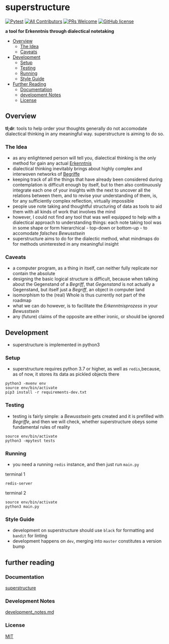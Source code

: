 # superstructure
<!-- ALL-CONTRIBUTORS-BADGE:START - Do not remove or modify this section -->
[![Pytest](https://github.com/MultifokalHirn/superstructure/workflows/pytest/badge.svg?style=flat)](#testing-)
[![All Contributors](https://img.shields.io/badge/all_contributors-1-orange.svg?style=flat)](#contributors-)
[![PRs Welcome](https://img.shields.io/badge/PRs-welcome-brightgreen.svg?style=flat)](http://makeapullrequest.com) [![GitHub license](https://img.shields.io/badge/license-MIT-blue.svg?style=flat)](https://github.com/MultifokalHirn/superstructure/blob/master/LICENSE)
<!-- ALL-CONTRIBUTORS-BADGE:END -->

**a tool for Erkenntnis through dialectical notetaking**


- [Overview](#overview)
    - [The Idea](#idea)
    - [Caveats](#caveats)
- [Development](#development)
    - [Setup](#setup)
    - [Testing](#testing)
    - [Running](#running)
    - [Style Guide](#style)
- [Further Reading](#further_reading)
    - [Documentation](#documentation)
    - [development Notes](#notes)
    - [License](#license)


<a name="overview"></a>
## Overview

__tl;dr__: tools to help order your thoughts generally do not accomodate dialectical thinking in any meaningful way. superstructure is aiming to do so.

<a name="idea"></a>
### The Idea
 - as any enlightened person will tell you, dialectical thinking is the only method for gain any actual [Erkenntnis](https://en.wiktionary.org/wiki/Erkenntnis)
 - dialectical thinking inevitably brings about highly complex and interwoven networks of [Begriffe](https://en.wikipedia.org/wiki/Notion_(philosophy))
 - keeping track of all the things that have already been considered during contemplation is difficult enough by itself, but to then also continuously integrate each one of your insights with the next to uncover all the relations between them, and to revise your understanding of them, is, for any sufficiently complex reflection, virtually impossible
 - people use note taking and thoughtful structuring of data as tools to aid them with all kinds of work that involves the mind
 - however, I could not find any tool that was well equipped to help with a dialectical approach to understanding things: each note taking tool was in some shape or form hierarchical - top-down or bottom-up - to accomodate _falsches Bewusstsein_
 - superstructure aims to do for the dialectic method, what mindmaps do for methods uninterested in any meaningful insight

<a name="caveats"></a>
### Caveats
- a computer program, as a thing in itself, can neither fully replicate nor contain the absolute 
- designing the basic logical structure is difficult, because when talking about the Gegenstand of a _Begriff_, that _Gegenstand_ is not actually a Gegenstand, but itself just a _Begriff_, an object in computer land
- isomorphism to the (real) Whole is thus currently not part of the roadmap
- what we can do however, is to facilitate the _Erkenntnisprozess_ in your _Bewusstsein_
- any (future) claims of the opposite are either ironic, or should be ignored

<a name="development"></a>
## Development
- superstructure is implemented in python3

<a name="setup"></a>
### Setup
- superstructure requires python 3.7 or higher, as well as `redis`,because, as of now, it stores its data as pickled objects there

```shell
python3 -mvenv env
source env/bin/activate
pip3 install -r requirements-dev.txt
```

<a name="testing"></a>
### Testing
- testing is fairly simple: a _Bewusstsein_ gets created and it is prefilled with _Begriffe_, and then we will check, whether superstructure obeys some fundamental rules of reality

```shell
source env/bin/activate
python3 -mpytest tests
```


<a name="running"></a>
### Running
- you need a running `redis` instance, and then just run `main.py`

terminal 1
```shell
redis-server
```
terminal 2
```shell
source env/bin/activate
python3 main.py
```


<a name="style"></a>
### Style Guide
- development on superstructure should use `black` for formatting and `bandit` for linting
- development happens on `dev`, merging into `master` constitutes a version bump

<a name="further_reading"></a>
## further reading

<a name="documentation"></a>
### Documentation
[superstructure](https://github.com/MultifokalHirn/superstructure/blob/dev/superstructure/README.md)

<a name="notes"></a>
### Development Notes
[development_notes.md](https://github.com/MultifokalHirn/superstructure/blob/dev/superstructure/development_notes.md)

<a name="license"></a>
### License
[MIT](https://github.com/MultifokalHirn/superstructure/blob/master/LICENSE)
